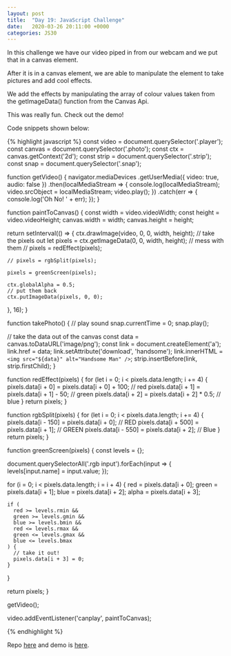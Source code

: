 ```yaml
---
layout: post
title:  "Day 19: JavaScript Challenge"
date:   2020-03-26 20:11:00 +0000
categories: JS30
---
```


In this challenge we have our video piped in from our webcam and we put that in a canvas element.

After it is in a canvas element, we are able to manipulate the element to take pictures and add 
cool effects.

We add the effects by manipulating the array of colour values taken from the getImageData() function from 
the Canvas Api.

This was really fun. Check out the demo!

Code snippets shown below:

{% highlight javascript %}
const video = document.querySelector('.player');
const canvas = document.querySelector('.photo');
const ctx = canvas.getContext('2d');
const strip = document.querySelector('.strip');
const snap = document.querySelector('.snap');

function getVideo() {
  navigator.mediaDevices
    .getUserMedia({ video: true, audio: false })
    .then(localMediaStream => {
      console.log(localMediaStream);
      video.srcObject = localMediaStream;
      video.play();
    })
    .catch(err => {
      console.log('Oh No! ' + err);
    });
}

function paintToCanvas() {
  const width = video.videoWidth;
  const height = video.videoHeight;
  canvas.width = width;
  canvas.height = height;

  return setInterval(() => {
    ctx.drawImage(video, 0, 0, width, height);
    // take the pixels out
    let pixels = ctx.getImageData(0, 0, width, height);
    // mess with them
    // pixels = redEffect(pixels);

    // pixels = rgbSplit(pixels);

    pixels = greenScreen(pixels);

    ctx.globalAlpha = 0.5;
    // put them back
    ctx.putImageData(pixels, 0, 0);
  }, 16);
}

function takePhoto() {
  // play sound
  snap.currentTime = 0;
  snap.play();

  // take the data out of the canvas
  const data = canvas.toDataURL('image/png');
  const link = document.createElement('a');
  link.href = data;
  link.setAttribute('download', 'handsome');
  link.innerHTML = `<img src="${data}" alt="Handsome Man" />`;
  strip.insertBefore(link, strip.firstChild);
}

function redEffect(pixels) {
  for (let i = 0; i < pixels.data.length; i += 4) {
    pixels.data[i + 0] = pixels.data[i + 0] + 100; // red
    pixels.data[i + 1] = pixels.data[i + 1] - 50; // green
    pixels.data[i + 2] = pixels.data[i + 2] * 0.5; // blue
  }
  return pixels;
}

function rgbSplit(pixels) {
  for (let i = 0; i < pixels.data.length; i += 4) {
    pixels.data[i - 150] = pixels.data[i + 0]; // RED
    pixels.data[i + 500] = pixels.data[i + 1]; // GREEN
    pixels.data[i - 550] = pixels.data[i + 2]; // Blue
  }
  return pixels;
}

function greenScreen(pixels) {
  const levels = {};

  document.querySelectorAll('.rgb input').forEach(input => {
    levels[input.name] = input.value;
  });

  for (i = 0; i < pixels.data.length; i = i + 4) {
    red = pixels.data[i + 0];
    green = pixels.data[i + 1];
    blue = pixels.data[i + 2];
    alpha = pixels.data[i + 3];

    if (
      red >= levels.rmin &&
      green >= levels.gmin &&
      blue >= levels.bmin &&
      red <= levels.rmax &&
      green <= levels.gmax &&
      blue <= levels.bmax
    ) {
      // take it out!
      pixels.data[i + 3] = 0;
    }
  }

  return pixels;
}

getVideo();

video.addEventListener('canplay', paintToCanvas);

{% endhighlight %}


Repo [here](https://github.com/mlatif01/js30) 
and demo is [here](http://ml-js30.epizy.com/day19.html).









